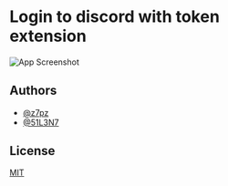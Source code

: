 
# Login to discord with token extension



####
![App Screenshot](https://cdn.discordapp.com/attachments/866228431754362880/925365684140134470/unknown.png)


## Authors

- [@z7pz](https://www.github.com/z7pz)
- [@51L3N7](https://www.github.com/51L3N7-X)

## License

[MIT](https://choosealicense.com/licenses/mit/)

